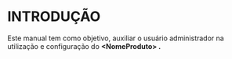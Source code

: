 # INTRODUÇÃO

Este manual tem como objetivo, auxiliar o usuário administrador na utilização e configuração do  **\<NomeProduto> .**
